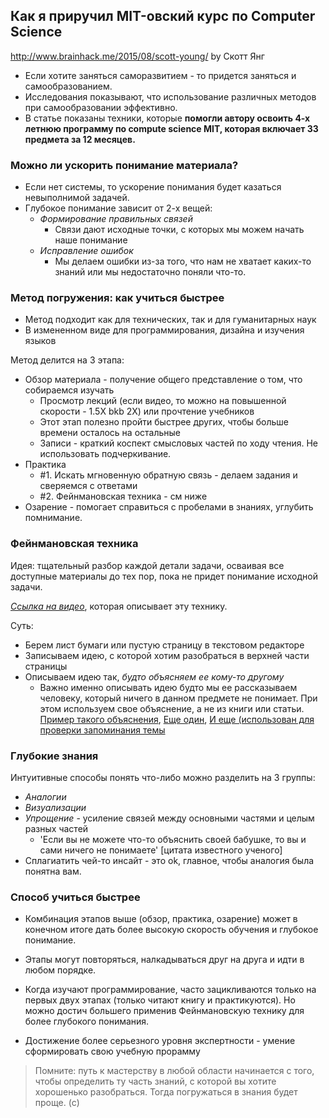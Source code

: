 ## Как я приручил MIT-овский курс по Computer Science
http://www.brainhack.me/2015/08/scott-young/
by Скотт Янг 

* Если хотите заняться саморазвитием - то придется заняться и самообразованием.
* Исследования показывают, что использование различных методов при самообразовании эффективно.
* В статье показаны техники, которые **помогли автору освоить 4-х летнюю программу по compute science MIT, которая включает 33 предмета за 12 месяцев.**

### Можно ли ускорить понимание материала?

* Если нет системы, то ускорение понимания будет казаться невыполнимой задачей.
* Глубокое понимание зависит от 2-х вещей:
  * _Формирование правильных связей_
     * Связи дают исходные точки, с которых мы можем начать наше понимание
  * _Исправление ошибок_
     * Мы делаем ошибки из-за того, что нам не хватает каких-то знаний или мы недостаточно поняли что-то.
  
### Метод погружения: как учиться быстрее

* Метод подходит как для технических, так и для гуманитарных наук
* В измененном виде для программирования, дизайна и изучения языков

Метод делится на 3 этапа:
* Обзор материала - получение общего представление о том, что собираемся изучать
  * Просмотр лекций (если видео, то можно на повышенной скорости - 1.5X bkb 2X) или прочтение учебников
  * Этот этап полезно пройти быстрее других, чтобы больше времени осталось на остальные
  * Записи - краткий коспект смысловых частей по ходу чтения. Не использовать подчеркивание.
* Практика
  * #1. Искать мгновенную обратную связь - делаем задания и сверяемся с ответами
  * #2. Фейнмановская техника - см ниже
* Озарение - помогает справиться с пробелами в знаниях, углубить помнимание.

### Фейнмановская техника

Идея: тщательный разбор каждой детали задачи, осваивая все доступные материалы до тех пор, пока не придет понимание исходной задачи.

_[Ссылка на видео](http://www.youtube.com/watch?v=FrNqSLPaZLc&feature=youtu.be&t=1m17s)_, которая описывает эту технику.

Суть:
 - Берем лист бумаги или пустую страницу в текстовом редакторе
 - Записываем идею, с которой хотим разобраться в верхней части страницы
 - Описываем идею так, _будто объясняем ее кому-то другому_
   * Важно именно описывать идею будто мы ее рассказываем человеку, который ничего в данном предмете не понимает. При этом используем свое объяснение, а не из книги или статьи. [Пример такого объяснения](http://www.scotthyoung.com/mit/photogrammetry.pdf), [Еще один](https://www.scotthyoung.com/mit/machine-vision-notes.pdf), [И еще (использован для проверки запоминания темы](https://www.scotthyoung.com/mit/grid-accel.pdf)
   
### Глубокие знания

Интуитивные способы понять что-либо можно разделить на 3 группы:
* _Аналогии_
* _Визуализации_
* _Упрощение_ - усиление связей между основными частями и целым разных частей 
  * 'Если вы не можете что-то объяснить своей бабушке, то вы и сами ничего не понимаете' [цитата известного ученого]
* Сплагиатить чей-то инсайт - это ok, главное, чтобы аналогия была понятна вам.

### Способ учиться быстрее
* Комбинация этапов выше (обзор, практика, озарение) может в конечном итоге дать более высокую скорость обучения и глубокое понимание.
* Этапы могут повторяться, налкадываться друг на друга и идти в любом порядке.

* Когда изучают программирование, часто зацикливаются только на первых двух этапах (только читают книгу и практикуются). Но можно достич большего применив Фейнмановскую технику для более глубокого понимания.
* Достижение более серьезного уровня экспертности - умение сформировать свою учебную прорамму

> Помните: путь к мастерству в любой области начинается с того, чтобы определить ту часть знаний, с которой вы хотите хорошенько разобраться. Тогда погружаться в знания будет проще. (c)

   





  
